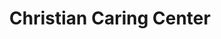 ---
title: "Christian Caring Center"
url: /browns-mills/christian-caring-center/
shop: Gebrauchtwaren
---